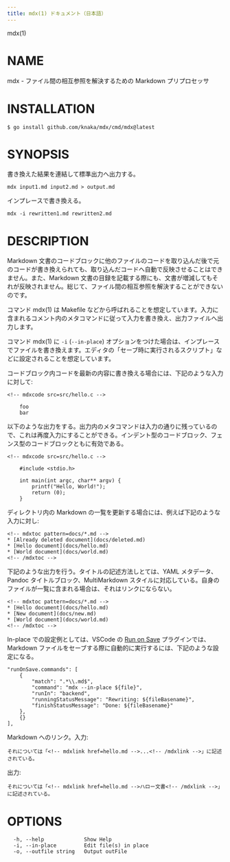```yaml
---
title: mdx(1) ドキュメント（日本語）
---
```


mdx(1)

# NAME

mdx - ファイル間の相互参照を解決するための Markdown プリプロセッサ

# INSTALLATION

    $ go install github.com/knaka/mdx/cmd/mdx@latest

# SYNOPSIS

書き換えた結果を連結して標準出力へ出力する。

    mdx input1.md input2.md > output.md

インプレースで書き換える。

    mdx -i rewritten1.md rewritten2.md

# DESCRIPTION

Markdown 文書のコードブロックに他のファイルのコードを取り込んだ後で元のコードが書き換えられても、取り込んだコードへ自動で反映させることはできません。また、Markdown 文書の目録を記載する際にも、文書が増減してもそれが反映されません。総じて、ファイル間の相互参照を解決することができないのです。

コマンド mdx(1) は Makefile などから呼ばれることを想定しています。入力に含まれるコメント内のメタコマンドに従って入力を書き換え、出力ファイルへ出力します。

コマンド mdx(1) に `-i` (`--in-place`) オプションをつけた場合は、インプレースでファイルを書き換えます。エディタの「セーブ時に実行されるスクリプト」などに設定されることを想定しています。

コードブロック内コードを最新の内容に書き換える場合には、下記のような入力に対して:

    <!-- mdxcode src=src/hello.c -->

        foo
        bar

以下のような出力をする。出力内のメタコマンドは入力の通りに残っているので、これは再度入力にすることができる。インデント型のコードブロック、フェンス型のコードブロックともに有効である。

    <!-- mdxcode src=src/hello.c -->

        #include <stdio.h>

        int main(int argc, char** argv) {
            printf("Hello, World!");
            return (0);
        }

ディレクトリ内の Markdown の一覧を更新する場合には、例えば下記のような入力に対し:

    <!-- mdxtoc pattern=docs/*.md -->
    * [Already deleted document](docs/deleted.md)
    * [Hello document](docs/hello.md)
    * [World document](docs/world.md)
    <!-- /mdxtoc -->

下記のような出力を行う。タイトルの記述方法しとては、YAML メタデータ、Pandoc タイトルブロック、MultiMarkdown スタイルに対応している。自身のファイルが一覧に含まれる場合は、それはリンクにならない。

    <!-- mdxtoc pattern=docs/*.md -->
    * [Hello document](docs/hello.md)
    * [New document](docs/new.md)
    * [World document](docs/world.md)
    <!-- /mdxtoc -->

In-place での設定例としては、VSCode の [Run on Save](https://marketplace.visualstudio.com/items?itemName=pucelle.run-on-save) プラグインでは、Markdown ファイルをセーブする際に自動的に実行するには、下記のような設定になる。

    "runOnSave.commands": [
        {
            "match": ".*\\.md$",
            "command": "mdx --in-place ${file}",
            "runIn": "backend",
            "runningStatusMessage": "Rewriting: ${fileBasename}",
            "finishStatusMessage": "Done: ${fileBasename}"
        },
        {}
    ],

Markdown へのリンク。入力:

    それについては「<!-- mdxlink href=hello.md -->...<!-- /mdxlink -->」に記述されている。

出力:

    それについては「<!-- mdxlink href=hello.md -->ハロー文書<!-- /mdxlink -->」に記述されている。


# OPTIONS

```
  -h, --help             Show Help
  -i, --in-place         Edit file(s) in place
  -o, --outfile string   Output outFile
```

